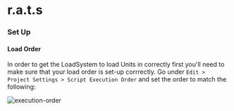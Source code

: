 # r.a.t.s
 
### Set Up

#### Load Order
In order to get the LoadSystem to load Units in correctly first you'll need to make sure that your load order is set-up corrrectly. Go under `Edit > Project Settings > Script Execution Order` and set the order to match the following:

   ![execution-order](https://imgur.com/pHj0bzM.png)
